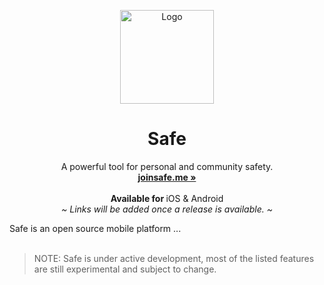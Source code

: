 <p align="center">
  <a href="#">
    
  </a>
  <p align="center">
   <img width="150" height="150" src="https://user-images.githubusercontent.com/58346759/176348190-a041894b-2914-4e07-a8a8-e608912c7d59.png" alt="Logo">
  </p>
  <h1 align="center"><b>Safe</b></h1>
  <p align="center">
  A powerful tool for personal and community safety.
    <br />
    <a href="https://joinsafe.me"><strong>joinsafe.me »</strong></a>
    <br />
    <br />
    <b>Available for </b>
    iOS & Android
    <br />
    <i>~ Links will be added once a release is available. ~</i>
  </p>
</p>
Safe is an open source mobile platform ...
<br/>
<br/>

> NOTE: Safe is under active development, most of the listed features are still experimental and subject to change.

